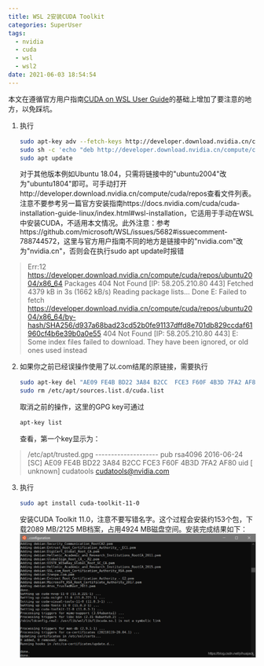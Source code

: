 ```yaml
---
title: WSL 2安装CUDA Toolkit
categories: SuperUser
tags:
  - nvidia
  - cuda
  - wsl
  - wsl2
date: 2021-06-03 18:54:54
---
```


本文在遵循官方用户指南[CUDA on WSL User Guide](https://docs.nvidia.com/cuda/wsl-user-guide/index.html#abstract)的基础上增加了要注意的地方，以免踩坑。

1. 执行
   ```bash
   sudo apt-key adv --fetch-keys http://developer.download.nvidia.cn/compute/cuda/repos/ubuntu2004/x86_64/7fa2af80.pub
   sudo sh -c 'echo "deb http://developer.download.nvidia.cn/compute/cuda/repos/ubuntu2004/x86_64 /" > /etc/apt/sources.list.d/cuda.list'
   sudo apt update
   ```

   对于其他版本例如Ubuntu 18.04，只需将链接中的"ubuntu2004"改为"ubuntu1804"即可。可手动打开http://developer.download.nvidia.cn/compute/cuda/repos查看文件列表。注意不要参考另一篇官方安装指南https://docs.nvidia.com/cuda/cuda-installation-guide-linux/index.html#wsl-installation，它适用于手动在WSL中安装CUDA，不适用本文情况。此外注意：参考https://github.com/microsoft/WSL/issues/5682#issuecomment-788744572，这里与官方用户指南不同的地方是链接中的"nvidia.com"改为"nvidia.cn"，否则会在执行sudo apt update时报错

> Err:12 https://developer.download.nvidia.cn/compute/cuda/repos/ubuntu2004/x86_64  Packages
>   404  Not Found [IP: 58.205.210.80 443]
> Fetched 4379 kB in 3s (1662 kB/s)
> Reading package lists... Done
> E: Failed to fetch https://developer.download.nvidia.cn/compute/cuda/repos/ubuntu2004/x86_64/by-hash/SHA256/d937a68bad23cd52b0fe91137dffd8e701db829ccdaf61960cf4b6e39b0a0e55  404  Not Found [IP: 58.205.210.80 443]
> E: Some index files failed to download. They have been ignored, or old ones used instead

2. 如果你之前已经误操作使用了以.com结尾的原链接，需要执行
   ```bash
   sudo apt-key del "AE09 FE4B BD22 3A84 B2CC  FCE3 F60F 4B3D 7FA2 AF80"
   sudo rm /etc/apt/sources.list.d/cuda.list
   ```

   取消之前的操作，这里的GPG key可通过

   ```bash
   apt-key list
   ```

   查看，第一个key显示为：

> /etc/apt/trusted.gpg
> \--------------------
> pub   rsa4096 2016-06-24 [SC]
>       AE09 FE4B BD22 3A84 B2CC  FCE3 F60F 4B3D 7FA2 AF80
> uid           [ unknown] cudatools <cudatools@nvidia.com> 

3. 执行
   ```bash
   sudo apt install cuda-toolkit-11-0
   ```

   安装CUDA Toolkit 11.0，注意不要写错名字。这个过程会安装约153个包，下载2089 MB/2125 MB档案，占用4924 MB磁盘空间。安装完成结果如下：
   ![img](2021-06/20210603183820455.png)
